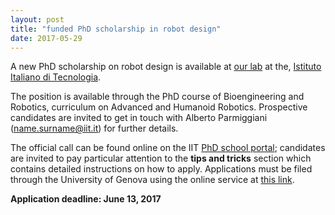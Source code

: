 ```yaml
---
layout: post
title: "funded PhD scholarship in robot design"
date: 2017-05-29
---
```


A new PhD scholarship on robot design is available at [our lab](https://www.iit.it/research/lines/icub) at the, [Istituto Italiano di Tecnologia](https://www.iit.it/).

The position is  available through the PhD course of Bioengineering and Robotics, curriculum on Advanced and Humanoid Robotics. Prospective candidates are invited to get in touch with Alberto Parmiggiani (name.surname@iit.it) for further details.

The official call can be found online on the IIT [PhD school portal](https://www.iit.it/phd-school); candidates are invited to pay particular attention to the **tips and tricks** section which contains detailed instructions on how to apply. Applications must be filed through the University of Genova using the online service at [this link](https://www.studenti.unige.it/postlaurea/dottorati/XXXII/ENG/).

**Application deadline: June 13, 2017**